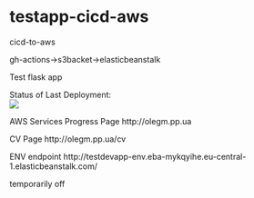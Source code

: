 # testapp-cicd-aws
<p>cicd-to-aws</p>
<p>gh-actions->s3backet->elasticbeanstalk</p>
<p>Test flask app</p>
Status of Last Deployment:<br>
<img src="https://github.com/OLG-MAN/testapp-cicd-aws/workflows/CICD-TO-AWS/badge.svg?branch=main"><br>
<p>AWS Services Progress Page http://olegm.pp.ua</p>
<p>CV Page http://olegm.pp.ua/cv</p>
<p>ENV endpoint http://testdevapp-env.eba-mykqyihe.eu-central-1.elasticbeanstalk.com/</p>
<p>temporarily off<p>
